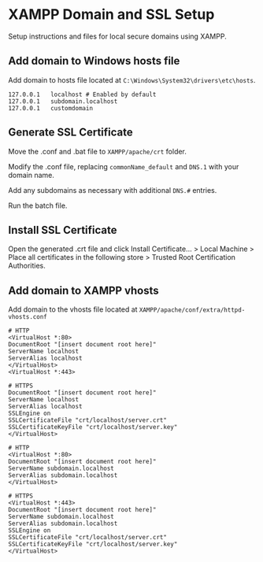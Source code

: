 # XAMPP Domain and SSL Setup
Setup instructions and files for local secure domains using XAMPP.

## Add domain to Windows hosts file
Add domain to hosts file located at `C:\Windows\System32\drivers\etc\hosts`.

```
127.0.0.1 	localhost # Enabled by default
127.0.0.1 	subdomain.localhost
127.0.0.1 	customdomain
```

## Generate SSL Certificate
Move the .conf and .bat file to `XAMPP/apache/crt` folder.

Modify the .conf file, replacing `commonName_default` and `DNS.1` with your domain name.

Add any subdomains as necessary with additional `DNS.#` entries.

Run the batch file.

## Install SSL Certificate
Open the generated .crt file and click Install Certificate... > Local Machine > Place all certificates in the following store > Trusted Root Certification Authorities.

## Add domain to XAMPP vhosts
Add domain to the vhosts file located at `XAMPP/apache/conf/extra/httpd-vhosts.conf`

```
# HTTP
<VirtualHost *:80>
DocumentRoot "[insert document root here]"
ServerName localhost
ServerAlias localhost
</VirtualHost>
<VirtualHost *:443>

# HTTPS
DocumentRoot "[insert document root here]"
ServerName localhost
ServerAlias localhost
SSLEngine on
SSLCertificateFile "crt/localhost/server.crt"
SSLCertificateKeyFile "crt/localhost/server.key"
</VirtualHost>

# HTTP
<VirtualHost *:80>
DocumentRoot "[insert document root here]"
ServerName subdomain.localhost
ServerAlias subdomain.localhost
</VirtualHost>

# HTTPS
<VirtualHost *:443>
DocumentRoot "[insert document root here]"
ServerName subdomain.localhost
ServerAlias subdomain.localhost
SSLEngine on
SSLCertificateFile "crt/localhost/server.crt"
SSLCertificateKeyFile "crt/localhost/server.key"
</VirtualHost>
```
